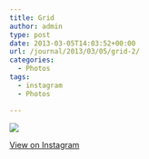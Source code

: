 ```yaml
---
title: Grid
author: admin
type: post
date: 2013-03-05T14:03:52+00:00
url: /journal/2013/03/05/grid-2/
categories:
  - Photos
tags:
  - instagram
  - Photos

---
```

![][1]

<p class="view-instagram">
  <a href="http://instagr.am/p/WenrFEKlsk/">View on Instagram</a>
</p>

 [1]: http://lobban.org/wordpress//HLIC/d80d822d020354c068a67cbb51da8f38.jpg